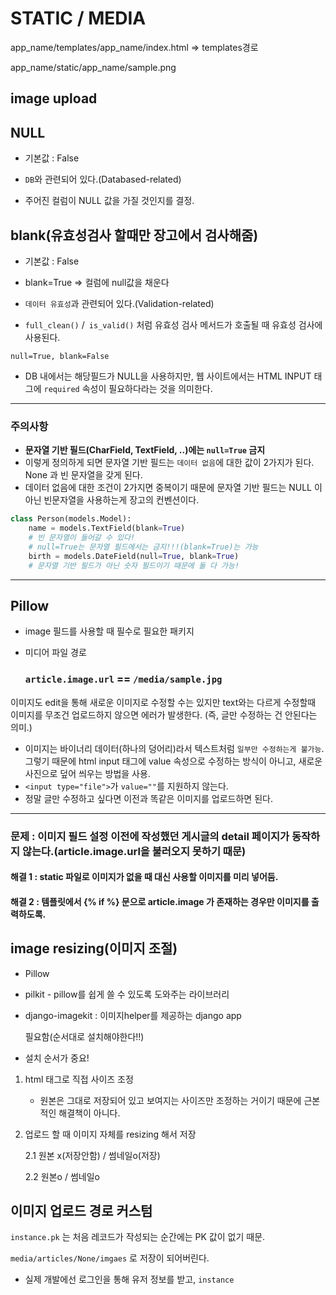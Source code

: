 # STATIC / MEDIA

app_name/templates/app_name/index.html => templates경로

app_name/static/app_name/sample.png



## image upload

## NULL

- 기본값 : False

- `DB`와 관련되어 있다.(Databased-related)
- 주어진 컬럼이 NULL 값을 가질 것인지를 결정.

## blank(유효성검사 할때만 장고에서 검사해줌)

- 기본값 : False
- blank=True => 컬럼에 null값을 채운다

- `데이터 유효성`과 관련되어 있다.(Validation-related)
- `full_clean()` /` is_valid()` 처럼 유효성 검사 메서드가 호출될 때 유효성 검사에 사용된다.



`null=True, blank=False`

- DB 내에서는 해당필드가 NULL을 사용하지만, 웹 사이트에서는 HTML INPUT 태그에 `required` 속성이 필요하다라는 것을 의미한다.

<hr>

### 주의사항

- **문자열 기반 필드(CharField, TextField, ..)에는 `null=True` 금지**
- 이렇게 정의하게 되면 문자열 기반 필드는 `데이터 없음`에 대한 값이 2가지가 된다. None 과 빈 문자열을 갖게 된다.
- 데이터 없음에 대한 조건이 2가지면 중복이기 때문에 문자열 기반 필드는 NULL 이 아닌 빈문자열을 사용하는게 장고의 컨벤션이다.

```python
class Person(models.Model):
    name = models.TextField(blank=True) 
    # 빈 문자열이 들어갈 수 있다!
    # null=True는 문자열 필드에서는 금지!!!(blank=True)는 가능
    birth = models.DateField(null=True, blank=True)
    # 문자열 기반 필드가 아닌 숫자 필드이기 때문에 둘 다 가능!
```



--------------

## Pillow

- image 필드를 사용할 때 필수로 필요한 패키지



- 미디어 파일 경로

  ### `article.image.url` == `/media/sample.jpg`



이미지도 edit을 통해 새로운 이미지로 수정할 수는 있지만 text와는 다르게 수정할때 이미지를 무조건 업로드하지 않으면 에러가 발생한다. (즉, 글만 수정하는 건 안된다는 의미.)

- 이미지는 바이너리 데이터(하나의 덩어리)라서 텍스트처럼 `일부만 수정하는게 불가능`. 그렇기 때문에 html input 태그에 value 속성으로 수정하는 방식이 아니고, 새로운 사진으로 덮어 씌우는 방법을 사용.
- `<input type="file">`가 `value=""`를 지원하지 않는다.
- 정말 글만 수정하고 싶다면 이전과 똑같은 이미지를 업로드하면 된다.

-------

### 문제 : 이미지 필드 설정 이전에 작성했던 게시글의 detail 페이지가 동작하지 않는다.(article.image.url을 불러오지 못하기 때문)

#### 해결 1 : static 파일로 이미지가 없을 때 대신 사용할 이미지를 미리 넣어둠.

#### 해결 2 : 템플릿에서 {% if %} 문으로 article.image 가 존재하는 경우만 이미지를 출력하도록.



## image resizing(이미지 조절)

- Pillow

- pilkit - pillow를 쉽게 쓸 수 있도록 도와주는 라이브러리

- django-imagekit : 이미지helper를 제공하는 django app

   필요함(순서대로 설치해야한다!!)

- 설치 순서가 중요!

1. html 태그로 직접 사이즈 조정

   - 원본은 그대로 저장되어 있고 보여지는 사이즈만 조정하는 거이기 때문에 근본적인 해결책이 아니다.

2. 업로드 할 때 이미지 자체를 resizing 해서 저장

   2.1 원본 x(저장안함) / 썸네일o(저장)

   

   2.2 원본o / 썸네일o

## 이미지 업로드 경로 커스텀

`instance.pk` 는 처음 레코드가 작성되는 순간에는 PK 값이 없기 때문.

`media/articles/None/imgaes` 로 저장이 되어버린다.



- 실제 개발에선 로그인을 통해 유저 정보를 받고, `instance`


